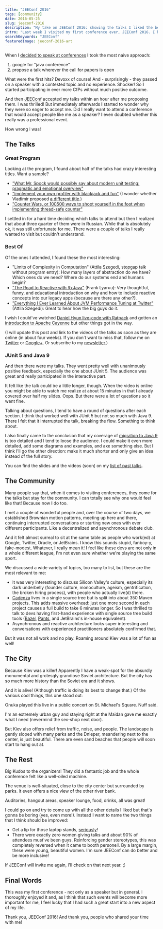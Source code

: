 ```yaml
---
title: "JEEConf 2016"
tags: [community]
date: 2016-05-25
slug: jeeconf-2016
description: "My take on JEEConf 2016: showing the talks I liked the best, raving about the community, romanticizing Kiev, and giving some feedback. Summary: awesome!"
intro: "Last week I visited my first conference ever, JEEConf 2016. I had no particular expectations but it turned out to be a blast!"
searchKeywords: "JEEConf"
featuredImage: jeeconf-2016-art
---
```


When I [decided to speak at conferences](hello-2016) I took the most naive approach:

1. google for "java conference"
2. propose a talk wherever the call for papers is open

What were the first hits?
Devoxx of course!
And - surprisingly - they passed on a speaker with a contested topic and no experience.
Shocker!
So I started participating in ever more CfPs without much positive outcome.

And then [JEEConf](http://jeeconf.com/) accepted my talks within an hour after me proposing them.
I was thrilled!
But immediately afterwards I started to wonder why they were so eager to accept me.
Did I really want to attend a conference that would accept people like me as a speaker?
I even doubted whether this really was a professional event.

How wrong I was!

<contentimage slug="jeeconf-2016-logo"></contentimage>

## The Talks

### Great Program

Looking at the program, I found about half of the talks had crazy interesting titles.
Want a sample?

-   ["What Mr.
Spock would possibly say about modern unit testing: pragmatic and emotional overview"](http://jeeconf.com/program/what-mr-spock-would-possibly-say-about-modern-unit-testing-pragmatic-and-emotional-overview/)
-   ["Implement your own profiler with blackjack and fun"](http://jeeconf.com/program/implement-your-own-profiler-with-blackjack-and-fun/) (I wonder whether Vladimir proposed [a different title](https://www.youtube.com/watch?v=BGi6Q1pNbS0).)
-   ["Counter Wars, or 100500 ways to shoot yourself in the foot when implementing thread-safe counter"](http://jeeconf.com/program/counter-wars-or-100500-ways-to-shoot-yourself-in-the-foot-when-implementing-thread-safe-counter/)

I settled in for a hard time deciding which talks to attend but then I realized that about three quarter of them were in Russian.
While that is absolutely ok, it was still unfortunate for me.
There were a couple of talks I really wanted to visit but couldn't understand.

### Best Of

Of the ones I attended, I found these the most interesting:

-   "Limits of Complexity in Computation" (Attila Szegedi, stopgap talk without program entry): How many layers of abstraction do we have?
Which ones do we need?
Where do our systems end and humans begin?
-   ["The Road to Reactive with RxJava"](http://jeeconf.com/program/the-road-to-reactive-with-rxjava/) (Frank Lyaruu): Very thoughtful, funny, and educational introduction on why and how to include reactive concepts into our legacy apps (because are there any other?).
-   ["Everything I Ever Learned About JVM Performance Tuning at Twitter"](http://jeeconf.com/program/everything-i-ever-learned-about-jvm-performance-tuning-at-twitter/) (Attila Szegedi): Great to hear how the big guys do it.

I wish I could've watched [Daniel Hyun live-code with Ratpack](http://jeeconf.com/program/rapid-java-web-development-with-ratpack/) and gotten an [introduction to Apache Cayenne](http://jeeconf.com/program/apache-cayenne-a-java-orm-alternative/) but other things got in the way.

(I will update this post and link to the videos of the talks as soon as they are online (in about four weeks).
If you don't want to miss that, follow me on [Twitter](https://twitter.com/nipafx) or [Google+](https://google.com/+NicolaiParlog).
Or subscribe to my [newsletter](http://localhost/codefx/newsletter/).)

### JUnit 5 and Java 9

And then there were my talks.
They went pretty well with unanimously positive feedback, especially the one about JUnit 5.
The audience was great and really participated in the interactive part.

It felt like the talk could be a little longer, though.
When the video is online you might be able to watch me realize at about 15 minutes in that I already covered over half my slides.
Oops.
But there were a lot of questions so it went fine.

Talking about questions, I tend to have a round of questions after each section.
I think that worked well with JUnit 5 but not so much with Java 9.
There I felt that it interrupted the talk, breaking the flow.
Something to think about.

I also finally came to the conclusion that my coverage of [migration to Java 9](http://codefx-org.github.io/talk-jigsaw-walkthrough/2016-05-20-JEEConf/#/_migration) is too detailed and I tend to loose the audience.
I could make it even more detailed, add some diagrams and examples, and axe something else.
But I think I'll go the other direction: make it much shorter and only give an idea instead of the full story.

You can find the slides and the videos (soon) on my [list of past talks](http://blog.codefx.org/past-talks/).

## The Community

Many people say that, when it comes to visiting conferences, they come for the talks but stay for the community.
I can totally see why one would feel like that!
Because now I do too.

I met a couple of wonderful people and, over the course of two days, we established Brownian motion patterns, meeting up here and there, continuing interrupted conversations or starting new ones with ever different participants.
Like a decentralized and asynchronous debate club.

And it felt almost surreal to sit at the same table as people who work(ed) at Google, Twitter, Oracle, or JetBrains.
I know this sounds stupid, fanboy-y, fake-modest.
Whatever, I really mean it!
I feel like these devs are not only in a whole different league, I'm not even sure whether we're playing the same sport.

We discussed a wide variety of topics, too many to list, but these are the most relevant to me:

-   It was very interesting to discuss Silicon Valley's culture, especially its dark underbelly (founder culture, monoculture, ageism, gentrification, the broken hiring process), with people who actually live(d) there.
-   [Cadenza](http://www.disy.net/en/products/cadenza.html) lives in a single source tree but is split into about 350 Maven projects.
This adds massive overhead: just one more second in each project causes a full build to take 6 minutes longer.
So I was thrilled to talk to devs having first-hand experience with single source tree build tools ([Bazel](http://bazel.io/), [Pants](http://www.pantsbuild.org/), and JetBrains's in-house equivalent).
-   Asynchronous and reactive architecture looks super interesting and conversations with experienced practitioners absolutely confirmed that.

But it was not all work and no play.
Roaming around Kiev was a lot of fun as well!

## The City

Because Kiev was a killer!
Apparently I have a weak-spot for the absurdly monumental and grotesqly grandiose Soviet architecture.
But the city has so much more history than the Soviet era and it shows.

<contentimage slug="jeeconf-2016-center"></contentimage>

And it is alive!
(Although traffic is doing its best to change that.) Of the various cool things, this one stood out:

<div class="stretch">

</div>

Onuka played this live in a public concert on St.
Michael's Square.
Nuff said.

I'm an extremely urban guy and staying right at the Maidan gave me exactly what I need (nevermind the sex-shop next door).

<contentimage slug="jeeconf-2016-maidan"></contentimage>

But Kiev also offers relief from traffic, noise, and people.
The landscape is gently sloped with many parks and the Dnieper, meandering next to the center, is just beautiful.
There are even sand beaches that people will soon start to hang out at.

<contentimage slug="jeeconf-2016-park"></contentimage>

## The Rest

Big Kudos to the organizers!
They did a fantastic job and the whole conference felt like a well-oiled machine.

The venue is well-situated, close to the city center but surrounded by parks.
It even offers a nice view of the other river bank.

Auditories, hangout areas, speaker lounge, food, drinks, all was great!

I could go on and try to come up with all the other details I liked but that's gonna be boring (yes, even more!).
Instead I want to name the two things that I think should be improved:

-   Get a lip for those laptop stands, [seriously](https://twitter.com/andrus_a/status/733649426019934208)!
-   There were exactly zero women giving talks and about 90% of attendees must've been guys.
Reinforcing gender stereotypes, this was completely reversed when it came to booth personell.
By a large margin, these were young, beautiful women.
I'm sure JEEConf can do better and be more inclusive!

If JEEConf will invite me again, I'll check on that next year.
;)

## Final Words

This was my first conference - not only as a speaker but in general.
I thoroughly enjoyed it and, as I think that such events will become more important for me, I feel lucky that I had such a great start into a new aspect of my life.

Thank you, JEEConf 2016!
And thank you, people who shared your time with me!
